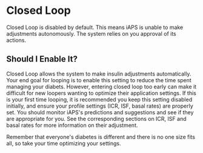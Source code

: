 # Closed Loop

Closed Loop is disabled by default. This means iAPS is unable to make adjustments autonomously. The system relies on you approval of its actions.

## Should I Enable It?
Closed Loop allows the system to make insulin adjustments automatically. Your end goal for looping is to enable this setting to reduce the time spent managing your diabets. However, entering closed loop too early can make it difficult for new loopers wanting to optimize their application settings. If this is your first time looping, it is recommended you keep this setting disabled initially, and ensure your profile settings (ICR, ISF, basal rates) are properly set. You should monitor iAPS's predictions and suggestions and see if they are appropriate for you. See the corresponding sections on ICR, ISF and basal rates for more information on their adjustment.

Remember that everyone's diabetes is different and there is no one size fits all, so take your time optimizing your settings.

